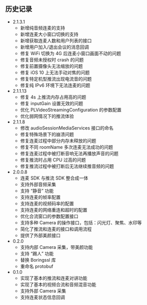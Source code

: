 ## 历史记录

- 2.1.3.1
  - 新增纯音频连麦的支持
  - 新增连麦大小窗口切换的支持
  - 新增获取连麦人数和用户列表的接口
  - 新增用户加入/退出会议的消息回调
  - 修复 WiFi 切换为 4G 后连麦小窗口画面不动的问题
  - 修复音频未授权时 crash 的问题
  - 修复前置摄像头无法缩放的问题
  - 修复 iOS 10 上无法手动对焦的问题
  - 修复特定机型推流出现电流音的问题
  - 修复纯 IPv6 环境下无法连麦的问题
- 2.1.1.13
  - 修复 4s 上推流内存占用高的问题
  - 修复 inputGain 设置无效的问题
  - 优化 PLVideoStreamingConfiguration 的参数配置
  - 优化弱网情况下的推流体验
- 2.1.1.8
  - 修改 audioSessionMediaServices 接口的命名
  - 修复特殊场景下的崩溃问题
  - 修复连麦过程中部分内存未释放的问题
  - 修复不同 roomName 多次连麦无法成功的问题
  - 修复连麦过程中被打断音响无法再播放声音的问题
  - 修复推流时占用 CPU 过高的问题
  - 修复推流过程中被打断后无法继续推音频的问题
- 2.0.0.8
  - 连麦 SDK 与推流 SDK 整合成一体
  - 支持外部音频采集
  - 支持 “静音” 功能
  - 支持连麦的帧率配置
  - 支持连麦的视频码率的配置
  - 支持连麦的网络重连和超时的配置
  - 优化合流窗口的参数配置接口
  - 支持多种 Camera 的操作接口，包括：闪光灯、聚焦、水印等
  - 简化了推流和连麦的接口和调用流程
  - 提供了外部美颜接口
- 0.2.0
  - 支持内部 Camera 采集，带美颜功能
  - 支持 “踢人” 功能
  - 替换 Boringssl 库
  - 重命名 protobuf
- 0.1.0
  - 实现了基本的推流和连麦对讲功能
  - 实现了基本的视频合流和音频混音功能
  - 支持外部 Camera 采集
  - 支持连麦状态信息回调